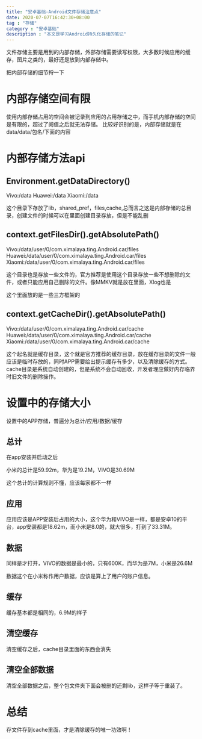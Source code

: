 ```yaml
---
title: "安卓基础-Android文件存储注意点"
date: 2020-07-07T16:42:30+08:00
tag : "存储"
category : "安卓基础"
description : "本文是学习Android持久化存储的笔记"
---
```


文件存储主要是用到的内部存储，外部存储需要读写权限，大多数时候应用的缓存，图片之类的，最好还是放到内部存储中。

把内部存储的细节捋一下

# 内部存储空间有限

使用内部存储占用的空间会被记录到应用的占用存储之中，而手机内部存储的空间是有限的，超过了阙值之后就无法存储。
比较好识别的是，内部存储就是在data/data/包名/下面的内容

# 内部存储方法api

## Environment.getDataDirectory()

Vivo:/data
Huawei:/data
Xiaomi:/data

这个目录下存放了lib，shared_pref，files,cache,总而言之这是内部存储的总目录，创建文件的时候可以在里面创建目录存放，但是不能乱删

## context.getFilesDir().getAbsolutePath()

Vivo:/data/user/0/com.ximalaya.ting.Android.car/files
Huawei:/data/user/0/com.ximalaya.ting.Android.car/files
Xiaomi:/data/user/0/com.ximalaya.ting.Android.car/files

这个目录也是存放一些文件的，官方推荐是使用这个目录存放一些不想删除的文件，或者只能应用自己删除的文件。像MMKV就是放在里面，Xlog也是

这个里面放的是一些三方框架的

## context.getCacheDir().getAbsolutePath()

Vivo:/data/user/0/com.ximalaya.ting.Android.car/cache
Huawei:/data/user/0/com.ximalaya.ting.Android.car/cache
Xiaomi:/data/user/0/com.ximalaya.ting.Android.car/cache

这个起名就是缓存目录，这个就是官方推荐的缓存目录，放在缓存目录的文件一般应该是临时存放的，同时APP需要给出提示缓存有多少，以及清除缓存的方式。
cache目录是系统自动创建的，但是系统不会自动回收，开发者理应做好内存临界时旧文件的删除操作。

# 设置中的存储大小

设置中的APP存储，普遍分为总计/应用/数据/缓存

## 总计

在app安装并启动之后

小米的总计是59.92m，华为是19.2M，VIVO是30.69M

这个总计的计算规则不懂，应该每家都不一样

## 应用

应用应该是APP安装后占用的大小，这个华为和VIVO是一样，都是安卓10的平台，app安装都是18.62m，而小米是8.0的，就大很多，打到了33.31M。

## 数据

同样是才打开，VIVO的数据是最小的，只有600K，而华为是7M，小米是26.6M

数据这个在小米称作用户数据，应该是算上了用户的账户信息。

## 缓存

缓存基本都是相同的，6.9M的样子

## 清空缓存

清空缓存之后，cache目录里面的东西会消失

## 清空全部数据

清空全部数据之后，整个包文件夹下面会被删的还剩lib，这样子等于重装了。

# 总结

存文件存到cache里面，才是清除缓存的唯一功效啊！




